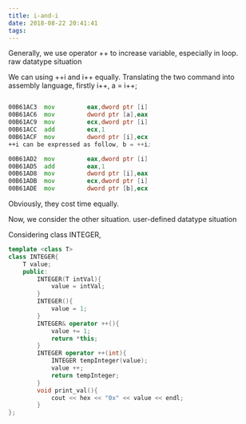```yaml
---
title: i-and-i
date: 2018-08-22 20:41:41
tags:
---
```


Generally, we use operator ++ to increase variable, especially in loop.  
raw datatype situation

We can using ++i and i++ equally. Translating the two command into assembly language, firstly i++, a = i++;

```asm

00B61AC3  mov         eax,dword ptr [i]  
00B61AC6  mov         dword ptr [a],eax  
00B61AC9  mov         ecx,dword ptr [i]  
00B61ACC  add         ecx,1  
00B61ACF  mov         dword ptr [i],ecx
++i can be expressed as follow, b = ++i;  

00B61AD2  mov         eax,dword ptr [i]  
00B61AD5  add         eax,1  
00B61AD8  mov         dword ptr [i],eax  
00B61ADB  mov         ecx,dword ptr [i]  
00B61ADE  mov         dword ptr [b],ecx
```

Obviously, they cost time equally.

Now, we consider the other situation.
user-defined datatype situation

Considering class INTEGER,  

```cpp
template <class T>
class INTEGER{
	T value;
	public:
		INTEGER(T intVal){
			value = intVal;
		}
		INTEGER(){
			value = 1;
		}
		INTEGER& operator ++(){
			value += 1;
			return *this;
		}
		INTEGER operator ++(int){
			INTEGER tempInteger(value);
			value ++;
			return tempInteger;
		}
		void print_val(){
			cout << hex << "0x" << value << endl;
		}
};
```
